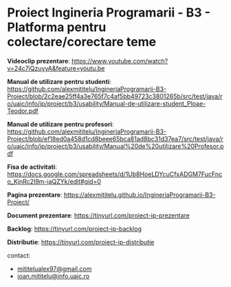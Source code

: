 # Proiect Ingineria Programarii - B3 - Platforma pentru colectare/corectare teme

**Videoclip prezentare**: https://www.youtube.com/watch?v=24c7iQzuyyA&feature=youtu.be

**Manual de utilizare pentru studenti**: https://github.com/alexmititelu/IngineriaProgramarii-B3-Proiect/blob/2c2eae25ff4a3e765f7c4af5bb49723c3801265b/src/test/java/ro/uaic/info/ip/proiect/b3/usability/Manual-de-utilizare-student_Ploae-Teodor.pdf

**Manual de utilizare pentru profesori**: https://github.com/alexmititelu/IngineriaProgramarii-B3-Proiect/blob/ef18ed0a458d1cd8beee65bca81ad8bc31d37ea7/src/test/java/ro/uaic/info/ip/proiect/b3/usability/Manual%20de%20utilizare%20Profesor.pdf

**Fisa de activitati**: https://docs.google.com/spreadsheets/d/1Ub8HoeLDYcuCfxADGM7FucFnco_KjnRc2I9m-jaQZYk/edit#gid=0

**Pagina prezentare**: https://alexmititelu.github.io/IngineriaProgramarii-B3-Proiect/

**Document prezentare**: https://tinyurl.com/proiect-ip-prezentare

**Backlog**: https://tinyurl.com/proiect-ip-backlog

**Distributie**: https://tinyurl.com/proiect-ip-distributie

contact: 
  - mititelualex97@gmail.com
  - ioan.mititelu@info.uaic.ro
